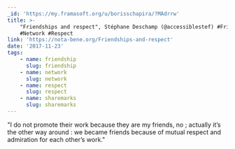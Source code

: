 ```yaml
---
_id: 'https://my.framasoft.org/u/borisschapira/?MAdrrw'
title: >-
    "Friendships and respect", Stéphane Deschamp (@accessiblestef) #Friendship
    #Network #Respect
link: 'https://nota-bene.org/Friendships-and-respect'
date: '2017-11-23'
tags:
    - name: friendship
      slug: friendship
    - name: network
      slug: network
    - name: respect
      slug: respect
    - name: sharemarks
      slug: sharemarks
---
```


<div class="markdown"><p>&quot;I do not promote their work because they are my friends, no ; actually it’s the other way around : we became friends because of mutual respect and admiration for each other’s work.&quot;
</p></div>

